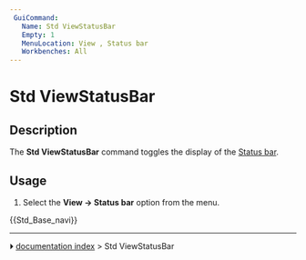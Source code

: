 ```yaml
---
 GuiCommand:
   Name: Std ViewStatusBar
   Empty: 1
   MenuLocation: View , Status bar
   Workbenches: All
---
```


# Std ViewStatusBar

## Description

The **Std ViewStatusBar** command toggles the display of the [Status bar](Status_bar.md).

## Usage

1.  Select the **View → Status bar** option from the menu.




 {{Std_Base_navi}}



---
⏵ [documentation index](../README.md) > Std ViewStatusBar
